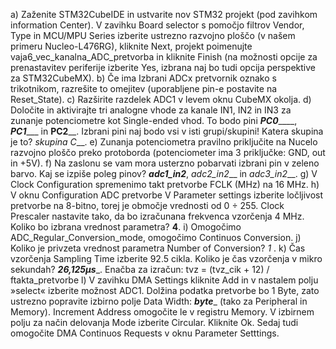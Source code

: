 a)	Zaženite STM32CubeIDE in ustvarite nov STM32 projekt (pod zavihkom information Center). V zavihku Board selector s pomočjo filtrov Vendor, Type in MCU/MPU Series izberite ustrezno razvojno ploščo (v našem primeru Nucleo-L476RG), kliknite Next, projekt poimenujte vaja6_vec_kanalna_ADC_pretvorba in kliknite Finish (na možnosti opcije za prenastavitev periferije izberite Yes, izbrana naj bo tudi opcija perspektive za STM32CubeMX).
b)	Če ima Izbrani ADCx pretvornik oznako s trikotnikom, razrešite to omejitev (uporabljene pin-e postavite na Reset_State). 
c)	Razširite razdelek ADC1 v levem oknu CubeMX okolja.
d)	Določite in aktivirajte tri analogne vhode za kanale IN1, IN2 in IN3 za zunanje potenciometre kot Single-ended vhod. To bodo pini ___PC0_______, ___PC1______ in ____PC2______. 
Izbrani pini naj bodo vsi v isti grupi/skupini! Katera skupina je to? _skupina C___.
e)	Zunanja potenciometra pravilno priključite na Nucelo razvojno ploščo preko protoborda (potenciometer ima 3 priključke: GND, out in +5V). 
f)	Na zaslonu se vam mora usterzno pobarvati izbrani pin v zeleno barvo. Kaj se izpiše poleg pinov? ___adc1_in2___, _adc2_in2___ in _adc3_in2___.
g)	V Clock Configuration spremenimo takt pretvorbe FCLK (MHz) na 16 MHz.
h)	V oknu Configuration ADC pretvorbe V Parameter settings izberite ločljivost pretvorbe na 8-bitno, torej je območje vrednosti od 0 ÷ 255. Clock Prescaler nastavite tako, da bo izračunana frekvenca vzorčenja 4 MHz. Koliko bo izbrana vrednost parametra? __4__.
i)	Omogočimo ADC_Regular_Conversion_mode, omogočimo Continuos Conversion.
j)	Koliko je privzeta vrednost parametra Number of Conversion? _1_ .
k)	Čas vzorčenja Sampling Time izberite 92.5 cikla. Koliko je čas vzorčenja v mikro sekundah? ___26,125μs____. Enačba za izračun: tvz = (tvz_cik + 12) / ftakta_pretvorbe
l)	V zavihku DMA Settings kliknite Add in v nastalem polju »select« izberite možnost ADC1. Dolžina podatka pretvorbe bo 1 Byte, zato ustrezno popravite izbirno polje Data Width: ___byte____ (tako za Peripheral in Memory). Increment Address omogočite le v registru Memory. V izbirnem polju za način delovanja Mode izberite Circular. Kliknite Ok. Sedaj tudi omogočite DMA Continuos Requests v oknu Parameter Setttings.
